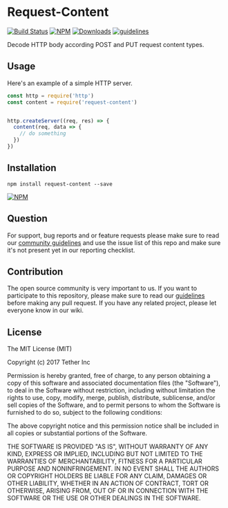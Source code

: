 # Request-Content

[![Build Status](https://travis-ci.org/tether/request-content.svg?branch=master)](https://travis-ci.org/tether/request-content)
[![NPM](https://img.shields.io/npm/v/request-content.svg)](https://www.npmjs.com/package/request-content)
[![Downloads](https://img.shields.io/npm/dm/request-content.svg)](http://npm-stat.com/charts.html?package=request-content)
[![guidelines](https://tether.github.io/contribution-guide/badge-guidelines.svg)](https://github.com/tether/contribution-guide)

Decode HTTP body according POST and PUT request content types.

## Usage

Here's an example of a simple HTTP server.

```js
const http = require('http')
const content = require('request-content')


http.createServer((req, res) => {
  content(req, data => {
    // do something
  })
})
```

## Installation

```shell
npm install request-content --save
```

[![NPM](https://nodei.co/npm/request-content.png)](https://nodei.co/npm/request-content/)


## Question

For support, bug reports and or feature requests please make sure to read our
<a href="https://github.com/tether/contribution-guide/blob/master/community.md" target="_blank">community guidelines</a> and use the issue list of this repo and make sure it's not present yet in our reporting checklist.

## Contribution

The open source community is very important to us. If you want to participate to this repository, please make sure to read our <a href="https://github.com/tether/contribution-guide" target="_blank">guidelines</a> before making any pull request. If you have any related project, please let everyone know in our wiki.

## License

The MIT License (MIT)

Copyright (c) 2017 Tether Inc

Permission is hereby granted, free of charge, to any person obtaining a copy of this software and associated documentation files (the "Software"), to deal in the Software without restriction, including without limitation the rights to use, copy, modify, merge, publish, distribute, sublicense, and/or sell copies of the Software, and to permit persons to whom the Software is furnished to do so, subject to the following conditions:

The above copyright notice and this permission notice shall be included in all copies or substantial portions of the Software.

THE SOFTWARE IS PROVIDED "AS IS", WITHOUT WARRANTY OF ANY KIND, EXPRESS OR IMPLIED, INCLUDING BUT NOT LIMITED TO THE WARRANTIES OF MERCHANTABILITY, FITNESS FOR A PARTICULAR PURPOSE AND NONINFRINGEMENT. IN NO EVENT SHALL THE AUTHORS OR COPYRIGHT HOLDERS BE LIABLE FOR ANY CLAIM, DAMAGES OR OTHER LIABILITY, WHETHER IN AN ACTION OF CONTRACT, TORT OR OTHERWISE, ARISING FROM, OUT OF OR IN CONNECTION WITH THE SOFTWARE OR THE USE OR OTHER DEALINGS IN THE SOFTWARE.
